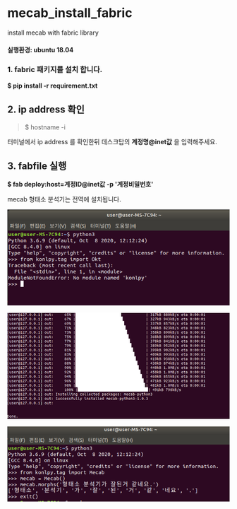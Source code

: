 # mecab_install_fabric
install mecab with fabric library

#### **실행환경: ubuntu 18.04**

### 1. fabric 패키지를 설치 합니다.

**$ pip install -r requirement.txt** 

## 2. ip address 확인 

> $ hostname -i

터미널에서 ip address 를 확인한뒤 데스크탑의 **계정명@inet값** 을 입력해주세요.

## 3. fabfile 실행

**$ fab deploy:host=계정ID@inet값 -p '계정비밀번호'**

mecab 형태소 분석기는 전역에 설치됩니다.


![설치하기 전](https://github.com/JangDaehyuk/mecab_install_fabric/blob/main/image/mecab_0_before_install.png)

![설치 완료](https://github.com/JangDaehyuk/mecab_install_fabric/blob/main/image/mecab_installed.png)

![mecab 테스트](https://github.com/JangDaehyuk/mecab_install_fabric/blob/main/image/install_test_1.png)
